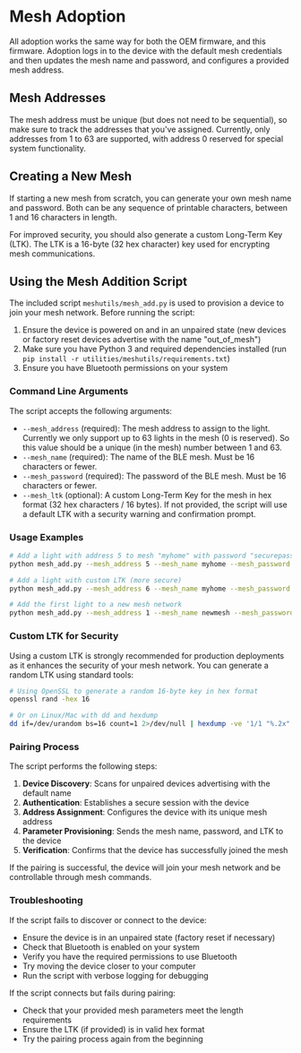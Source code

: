 # Mesh Adoption

All adoption works the same way for both the OEM firmware, and this firmware. Adoption logs in to the device with the default mesh credentials and then updates the mesh name and password, and configures a provided mesh address.

## Mesh Addresses

The mesh address must be unique (but does not need to be sequential), so make sure to track the addresses that you've assigned. Currently, only addresses from 1 to 63 are supported, with address 0 reserved for special system functionality.

## Creating a New Mesh

If starting a new mesh from scratch, you can generate your own mesh name and password. Both can be any sequence of printable characters, between 1 and 16 characters in length.

For improved security, you should also generate a custom Long-Term Key (LTK). The LTK is a 16-byte (32 hex character) key used for encrypting mesh communications.

## Using the Mesh Addition Script

The included script `meshutils/mesh_add.py` is used to provision a device to join your mesh network. Before running the script:

1. Ensure the device is powered on and in an unpaired state (new devices or factory reset devices advertise with the name "out_of_mesh")
2. Make sure you have Python 3 and required dependencies installed (run `pip install -r utilities/meshutils/requirements.txt`)
3. Ensure you have Bluetooth permissions on your system

### Command Line Arguments

The script accepts the following arguments:

* `--mesh_address` (required): The mesh address to assign to the light. Currently we only support up to 63 lights in the mesh (0 is reserved). So this value should be a unique (in the mesh) number between 1 and 63.
* `--mesh_name` (required): The name of the BLE mesh. Must be 16 characters or fewer.
* `--mesh_password` (required): The password of the BLE mesh. Must be 16 characters or fewer.
* `--mesh_ltk` (optional): A custom Long-Term Key for the mesh in hex format (32 hex characters / 16 bytes). If not provided, the script will use a default LTK with a security warning and confirmation prompt.

### Usage Examples

```bash
# Add a light with address 5 to mesh "myhome" with password "securepass"
python mesh_add.py --mesh_address 5 --mesh_name myhome --mesh_password securepass

# Add a light with custom LTK (more secure)
python mesh_add.py --mesh_address 6 --mesh_name myhome --mesh_password securepass --mesh_ltk "a1b2c3d4e5f6a7b8c9d0e1f2a3b4c5d6"

# Add the first light to a new mesh network
python mesh_add.py --mesh_address 1 --mesh_name newmesh --mesh_password newpass
```

### Custom LTK for Security

Using a custom LTK is strongly recommended for production deployments as it enhances the security of your mesh network. You can generate a random LTK using standard tools:

```bash
# Using OpenSSL to generate a random 16-byte key in hex format
openssl rand -hex 16

# Or on Linux/Mac with dd and hexdump
dd if=/dev/urandom bs=16 count=1 2>/dev/null | hexdump -ve '1/1 "%.2x"'
```

### Pairing Process

The script performs the following steps:

1. **Device Discovery**: Scans for unpaired devices advertising with the default name
2. **Authentication**: Establishes a secure session with the device
3. **Address Assignment**: Configures the device with its unique mesh address
4. **Parameter Provisioning**: Sends the mesh name, password, and LTK to the device
5. **Verification**: Confirms that the device has successfully joined the mesh

If the pairing is successful, the device will join your mesh network and be controllable through mesh commands.

### Troubleshooting

If the script fails to discover or connect to the device:
- Ensure the device is in an unpaired state (factory reset if necessary)
- Check that Bluetooth is enabled on your system
- Verify you have the required permissions to use Bluetooth
- Try moving the device closer to your computer
- Run the script with verbose logging for debugging

If the script connects but fails during pairing:
- Check that your provided mesh parameters meet the length requirements
- Ensure the LTK (if provided) is in valid hex format
- Try the pairing process again from the beginning